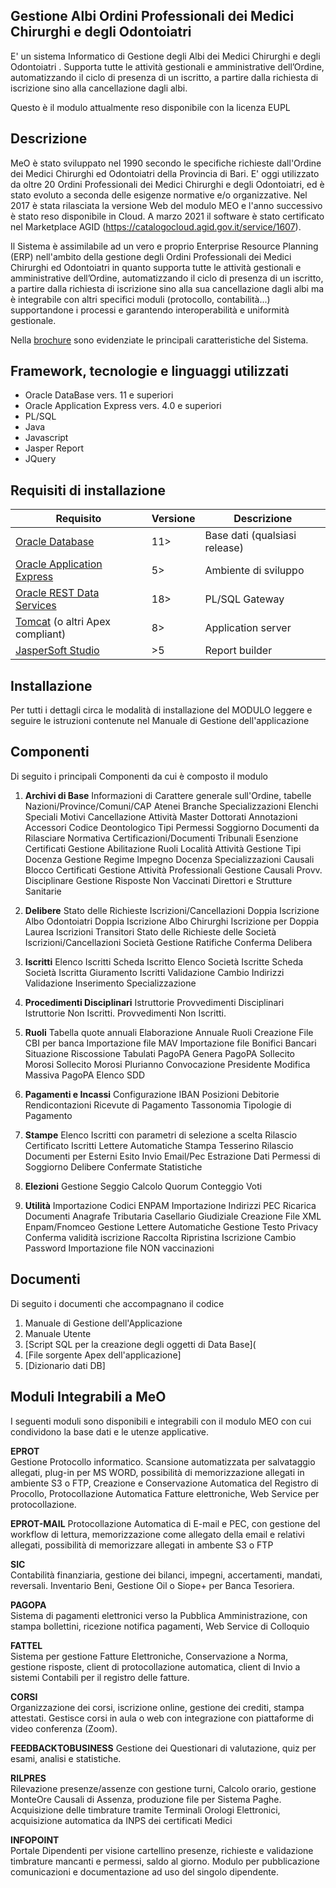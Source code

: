 ## Gestione Albi Ordini Professionali dei Medici Chirurghi e degli Odontoiatri 
E' un sistema Informatico di Gestione degli Albi dei Medici Chirurghi e degli Odontoiatri . Supporta tutte le attività gestionali e amministrative dell’Ordine, automatizzando il ciclo di presenza di un iscritto, a partire dalla richiesta di iscrizione sino alla cancellazione dagli albi.

Questo è il modulo attualmente reso disponibile con la licenza EUPL 

## Descrizione
MeO è stato sviluppato nel 1990 secondo le specifiche richieste dall'Ordine dei Medici Chirurghi ed Odontoiatri della Provincia di Bari.
E' oggi utilizzato da oltre 20 Ordini Professionali dei Medici Chirurghi e degli Odontoiatri, ed è stato evoluto a seconda delle esigenze normative e/o organizzative.
Nel 2017 è stata rilasciata la versione Web del modulo MEO e l'anno successivo è stato reso disponibile in Cloud.
A marzo 2021 il software è stato certificato nel Marketplace AGID (https://catalogocloud.agid.gov.it/service/1607).

Il Sistema è assimilabile ad un vero e proprio Enterprise Resource Planning (ERP) nell'ambito della gestione degli Ordini Professionali dei Medici Chirurghi ed Odontoiatri in quanto supporta tutte le attività gestionali e amministrative dell’Ordine, automatizzando il ciclo di presenza di un iscritto, a partire dalla richiesta di iscrizione sino alla sua cancellazione dagli albi ma è integrabile con altri specifici moduli (protocollo, contabilità...) supportandone i processi e garantendo interoperabilità e uniformità gestionale.

Nella [brochure](https://github.com/latraccia/meo/Documenti/MEO_brochure.pdf) sono evidenziate le principali caratteristiche del Sistema.


## Framework, tecnologie e linguaggi utilizzati
 - Oracle DataBase vers. 11 e superiori
 - Oracle Application Express vers. 4.0 e superiori
 - PL/SQL
 - Java
 - Javascript
 - Jasper Report
 - JQuery

## Requisiti di installazione
|Requisito| Versione |Descrizione|
|-----------|-----------|---------|
|[Oracle Database](https://www.oracle.com/it/database/) | 11> |Base dati (qualsiasi release)
|[Oracle Application Express](https://apex.oracle.com/)|5>|Ambiente di sviluppo
|[Oracle REST Data Services](https://www.oracle.com/it/database/technologies/appdev/rest.html)|18>|PL/SQL Gateway
|[Tomcat](https://tomcat.apache.org) (o altri Apex compliant)|8>|Application server 
|[JasperSoft Studio](https://community.jaspersoft.com)|>5|Report builder

## Installazione
Per tutti i dettagli circa le modalità di installazione del MODULO leggere e seguire le istruzioni contenute nel Manuale di Gestione dell'applicazione

## Componenti 
Di seguito i principali Componenti da cui è composto il modulo

 01. **Archivi di Base**
Informazioni di Carattere generale sull'Ordine, 
tabelle Nazioni/Province/Comuni/CAP
Atenei
Branche Specializzazioni
Elenchi Speciali
Motivi Cancellazione
Attività
Master
Dottorati
Annotazioni
Accessori
Codice Deontologico
Tipi Permessi Soggiorno
Documenti da Rilasciare
Normativa
Certificazioni/Documenti
Tribunali
Esenzione Certificati
Gestione Abilitazione Ruoli
Località Attività
Gestione Tipi Docenza
Gestione Regime Impegno Docenza
Specializzazioni
Causali Blocco Certificati
Gestione Attività Professionali
Gestione Causali Provv. Disciplinare
Gestione Risposte Non Vaccinati
Direttori e Strutture Sanitarie

 02. **Delibere**
Stato delle Richieste
Iscrizioni/Cancellazioni
Doppia Iscrizione Albo Odontoiatri
Doppia Iscrizione Albo Chirurghi
Iscrizione per Doppia Laurea
Iscrizioni Transitori
Stato delle Richieste delle Società
Iscrizioni/Cancellazioni Società
Gestione Ratifiche
Conferma Delibera

 03. **Iscritti**
Elenco Iscritti
Scheda Iscritto
Elenco Società Iscritte
Scheda Società Iscritta
Giuramento Iscritti
Validazione Cambio Indirizzi
Validazione Inserimento Specializzazione 

 04. **Procedimenti Disciplinari**
Istruttorie
Provvedimenti Disciplinari
Istruttorie Non Iscritti.
Provvedimenti Non Iscritti. 

 05. **Ruoli**
Tabella quote annuali
Elaborazione Annuale Ruoli
Creazione File CBI per banca
Importazione file MAV
Importazione file Bonifici Bancari
Situazione Riscossione
Tabulati PagoPA
Genera PagoPA
Sollecito Morosi
Sollecito Morosi Plurianno
Convocazione Presidente
Modifica Massiva PagoPA
Elenco SDD

 06. **Pagamenti e Incassi**
Configurazione
IBAN
Posizioni Debitorie
Rendicontazioni
Ricevute di Pagamento
Tassonomia
Tipologie di Pagamento

 07. **Stampe**
Elenco Iscritti con parametri di selezione a scelta
Rilascio Certificato Iscritti
Lettere Automatiche
Stampa Tesserino
Rilascio Documenti per Esterni
Esito Invio Email/Pec
Estrazione Dati 
Permessi di Soggiorno
Delibere Confermate
Statistiche

 08. **Elezioni**
Gestione Seggio 
Calcolo Quorum
Conteggio Voti 

 09. **Utilità**
Importazione Codici ENPAM
Importazione Indirizzi PEC
Ricarica Documenti
Anagrafe Tributaria
Casellario Giudiziale
Creazione File XML Enpam/Fnomceo
Gestione Lettere Automatiche
Gestione Testo Privacy
Conferma validità iscrizione
Raccolta
Ripristina Iscrizione
Cambio Password
Importazione file NON vaccinazioni

## Documenti 
Di seguito i documenti che accompagnano il codice

 1. Manuale di Gestione dell'Applicazione
 2. Manuale Utente
 3. [Script SQL per la creazione degli oggetti di Data Base](
 4. [File sorgente Apex dell'applicazione]
 5. [Dizionario dati DB]

## Moduli Integrabili a MeO 
I seguenti moduli sono disponibili e integrabili con il modulo MEO con cui condividono la base dati e le utenze applicative.

**EPROT**	
Gestione Protocollo informatico. Scansione automatizzata per salvataggio allegati,  plug-in per MS WORD, possibilità di memorizzazione allegati in ambiente S3 o FTP, Creazione e Conservazione Automatica del Registro di Procollo, Protocollazione Automatica Fatture elettroniche, Web Service per protocollazione.

**EPROT-MAIL**
Protocollazione Automatica di E-mail e PEC, con gestione del workflow di lettura, memorizzazione come allegato della email e relativi allegati, possibilità di memorizzare allegati in ambente S3 o FTP

**SIC** 	
Contabilità finanziaria, gestione dei bilanci, impegni, accertamenti, mandati, reversali. Inventario Beni, Gestione Oil o Siope+ per Banca Tesoriera.

**PAGOPA** 	
Sistema di pagamenti elettronici verso la Pubblica Amministrazione, con stampa bollettini, ricezione notifica pagamenti, Web Service di Colloquio

**FATTEL** 	
Sistema per gestione Fatture Elettroniche, Conservazione a Norma, gestione risposte, client di protocollazione automatica, client di Invio a sistemi Contabili per il registro delle fatture.

**CORSI** 	
Organizzazione dei corsi, iscrizione online, gestione dei crediti, stampa attestati.
Gestisce corsi in aula o web con integrazione con piattaforme di video conferenza (Zoom).

**FEEDBACKTOBUSINESS**
Gestione dei Questionari di valutazione, quiz per esami, analisi e statistiche.

**RILPRES** 	
Rilevazione presenze/assenze con gestione turni, Calcolo orario, gestione MonteOre Causali di Assenza, produzione file per Sistema Paghe. Acquisizione delle timbrature tramite Terminali Orologi Elettronici, acquisizione automatica da INPS dei certificati Medici

**INFOPOINT** 	
Portale Dipendenti per visione cartellino presenze, richieste e validazione timbrature mancanti e permessi, saldo al giorno. Modulo per pubblicazione comunicazioni e documentazione ad uso del singolo dipendente.

